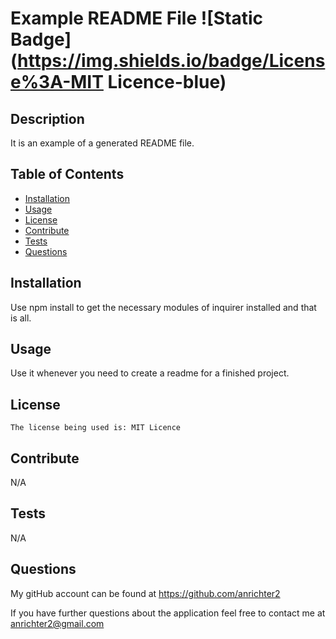 # Example README File ![Static Badge](https://img.shields.io/badge/License%3A-MIT Licence-blue)

## Description
It is an example of a generated README file.

## Table of Contents

- [Installation](#installation)
- [Usage](#usage)
- [License](#license)
- [Contribute](#contribute)
- [Tests](#tests)
- [Questions](#questions)

## Installation

Use npm install to get the necessary modules of inquirer installed and that is all.

## Usage

Use it whenever you need to create a readme for a finished project.

## License
    The license being used is: MIT Licence

## Contribute

N/A

## Tests

N/A

## Questions

My gitHub account can be found at https://github.com/anrichter2

If you have further questions about the application feel free to contact me at anrichter2@gmail.com